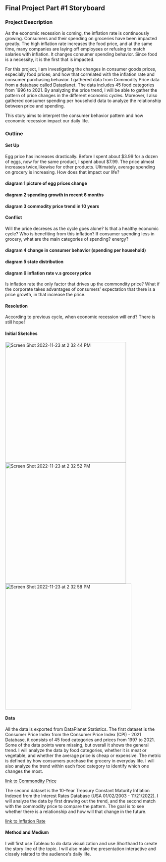 ## Final Project Part #1 Storyboard

### Project Description

As the economic recession is coming, the inflation rate is continuously growing. Consumers and their spending on groceries have been impacted greatly. The high inflation rate increases the food price, and at the same time, many companies are laying off employees or refusing to match salaries with inflation. It changes consumer spending behavior. Since food is a necessity, it is the first that is impacted. 

For this project, I am investigating the changes in consumer goods prices, especially food prices; and how that correlated with the inflation rate and consumer purchasing behavior. I gathered data from Commodity Price data from a database called Dataplanet. The data includes 45 food categories from 1996 to 2021. By analyzing the price trend, I will be able to gather the pattern of price changes in the different economic cycles. Moreover, I also gathered consumer spending per household data to analyze the relationship between price and spending. 

This story aims to interpret the consumer behavior pattern and how economic recession impact our daily life. 

### Outline 

#### Set Up 

Egg price has increases drastically. Before I spent about $3.99 for a dozen of eggs, now for the same product, I spent about $7.99. The price almost increases twice,likewise for other products. Ultimately, average spending on grocery is increasing. How does that impact our life? 

#### diagram 1 picture of egg prices change 

#### diagram 2 spending growth in recent 6 months 

#### diagram 3 commodity price trend in 10 years 

#### Conflict 
Will the price decreses as the cycle goes alone? Is that a healthy economic cycle? Who is benefiting from this inflation? If consumer spending less in grocery, what are the main categories of spending? energy? 

#### diagram 4 change in consumer behavior (spending per household) 

#### diagram 5 state distribution 

#### diagram 6 inflation rate v.s grocery price  
Is inflation rate the only factor that drives up the commondity price? What if the corporate takes advantages of consumers' expectation that there is a price growth, in that increase the price. 

#### Resolution 
According to previous cycle, when economic recession will end? There is still hope! 

#### Initial Sketches 

<img width="390" alt="Screen Shot 2022-11-23 at 2 32 44 PM" src="https://user-images.githubusercontent.com/101652566/203632023-ba5e83e0-fb8c-4edf-86e8-4c54c9595c12.png">

<img width="390" alt="Screen Shot 2022-11-23 at 2 32 52 PM" src="https://user-images.githubusercontent.com/101652566/203632277-b80f8d8d-39a1-442e-aa1c-dd9b01fa104b.png">

<img width="407" alt="Screen Shot 2022-11-23 at 2 32 58 PM" src="https://user-images.githubusercontent.com/101652566/203632356-2397572e-cfcd-49a5-83e2-d3bd2e498c96.png">

#### Data 

All the data is exported from DataPlanet Statistics. The first dataset is the Consumer Price Index from the Consumer Price Index (CPI) - 2021 Database, it consists of 45 food categories and prices from 1997 to 2021. Some of the data points were missing, but overall it shows the general trend. I will analyze the data by food categories, whether it is meat or vegetable, and whether the average price is cheap or expensive. The metric is defined by how consumers purchase the grocery in everyday life. I will also analyze the trend within each food category to identify which one changes the most. 

[link to Commondity Price](https://docs.google.com/spreadsheets/d/1Ui6mMAug20Ihh2dY_3v-CV1dhUVMpvrT/edit?usp=sharing&ouid=103852858322702889016&rtpof=true&sd=true)

The second dataset is the 10-Year Treasury Constant Maturity Inflation Indexed from the Interest Rates Database (USA 01/02/2003 - 11/21/2022). I will analyze the data by first drawing out the trend, and the second match with the commodity price to compare the pattern. The goal is to see whether there is a relationship and how will that change in the future. 

[link to Inflation Rate](https://docs.google.com/spreadsheets/d/1FD_vkYQ16APGtU3qmyeVu7biXyHZpcHY/edit?usp=sharing&ouid=103852858322702889016&rtpof=true&sd=true)

#### Method and Medium 

I will first use Tableau to do data visualization and use Shorthand to create the story line of the topic. I will also make the presentation interactive and closely related to the audience's daily life. 















